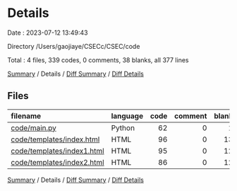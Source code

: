 # Details

Date : 2023-07-12 13:49:43

Directory /Users/gaojiaye/CSECc/CSEC/code

Total : 4 files,  339 codes, 0 comments, 38 blanks, all 377 lines

[Summary](results.md) / Details / [Diff Summary](diff.md) / [Diff Details](diff-details.md)

## Files
| filename | language | code | comment | blank | total |
| :--- | :--- | ---: | ---: | ---: | ---: |
| [code/main.py](/code/main.py) | Python | 62 | 0 | 1 | 63 |
| [code/templates/index.html](/code/templates/index.html) | HTML | 96 | 0 | 13 | 109 |
| [code/templates/index1.html](/code/templates/index1.html) | HTML | 95 | 0 | 12 | 107 |
| [code/templates/index2.html](/code/templates/index2.html) | HTML | 86 | 0 | 12 | 98 |

[Summary](results.md) / Details / [Diff Summary](diff.md) / [Diff Details](diff-details.md)